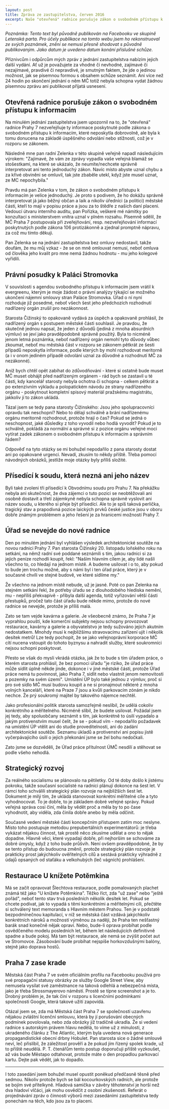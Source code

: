 ```yaml
---
layout: post
title: Zpráva ze zastupitelstva, červen 2016
excerpt: Naše "otevřená" radnice porušuje zákon o svobodném přístupu k informacím a Zelenka buďto záměrně lže nebo neví o čem mluví. Prý se bude opravovat Šlechtovka, jenom není jasné jestli ještě pořád nebo už zase. Nová radnice je úřadu příliš malá.
---
```


*Poznámka: Tento text byl původně publikován na Facebooku ve skupině Letenská parta. Pro účely publikace na tomto webu jsem ho rekonstruoval ze svých poznámek, znění se nemusí přesně shodovat s původně publikovaným. Jako datum je uvedeno datum konání příslušné schůze.*

Příznivcům i odpůrcům mých zpráv z jednání zastupitelstva nabízím jejich další vydání. Ať už je považujete za vhodné či nevhodné, zajímavé či nezajímavé, pravdivé či nepravdivé, je smutným faktem, že jde o jedinou možnost, jak se písemnou formou s obsahem schůze seznámit. Ani více než 24 hodin po skončení jednání o něm MČ totiž nebyla schopna vydat žádnou písemnou zprávu ani publikovat přijatá usnesení.
 
## Otevřená radnice porušuje zákon o svobodném přístupu k informacím
 
Na minulém jednání zastupitelstva jsem upozornil na to, že "otevřená" radnice Prahy 7 nezveřejňuje ty informace poskytnuté podle zákona o svobodném přístupu k informacím, které neposkytla dobrovolně, ale byla k tomu donucena na základě úspěšného odvolání nebo stížnosti, což je v rozporu se zákonem.
 
Následně mne pan radní Zelenka v této skupině veřejně napadl následujícím výrokem: "Zajímavé, že vám ze zprávy vypadla vaše veřejná blamáž se stošestkami, na které se ukázalo, že neumíte/nechcete správně interpretovat ani tento jednoduchý zákon. Navíc místo abyste uznal chybu a za křivé obviněni se omluvil, tak jste zbaběle utekl, když jste musel uznat, ze MC nepochybila."
 
Pravdu má pan Zelenka v tom, že zákon o svobodném přístupu k informacím je velice jednoduchý. Je proto s podivem, že ho dokážu správně interpretovat já jako běžný občan a laik a nikoliv úředníci (a politici) městské části, kteří to mají v popisu práce a jsou za to štědře z našich daní placeni. Vedoucí útvaru interního auditu, pan Pořízka, veškeré mé námitky po konzultaci s ministerstvem vnitra uznal v plném rozsahu. Písemně sdělil, že MČ Praha 7 postupovala při zveřejňování, resp. nezveřejňování informací poskytnutých podle zákona 106 protizákonně a zjednal promptně nápravu, za což mu tímto děkuji.
 
Pan Zelenka se na jednání zastupitelstva bez omluvy nedostavil, takže doufám, že mu můj vzkaz - že se on mně omlouvat nemusí, neboť omluva od člověka jeho kvalit pro mne nemá žádnou hodnotu - mu jeho kolegové vyřídili.
 
## Právní posudky k Paláci Stromovka
 
V souvislosti s agendou svobodného přístupu k informacím jsem vrátil k evergreenu, kterým je moje žádost o právní analýzy týkající se možného ukončení nájemní smlouvy stran Paláce Stromovka. Úřad o ní nyní rozhoduje již posedmé, neboť všech šest jeho předchozích rozhodnutí nadřízený orgán zrušil pro nezákonnost.
 
Starosta Čižinský to opakovaně vydává za úspěch a opakovaně prohlásil, že nadřízený orgán s postupem městské části souhlasil. Je pravdou, že skutečně jednou napsal, že jeden z důvodů (jediná z mnoha absurdních výmluv) se jeví jako pravděpodobně správně použitý. Byla to nicméně jenom letmá poznámka, neboť nadřízený orgán nemohl tyto důvody vůbec zkoumat, neboť mu městská část v rozporu se zákonem pětkrát ze šesti případů neposkytla informace, podle kterých by mohl rozhodovat meritorně (a i v onom jediném případě odvolání uznal za důvodné a rozhodnutí MČ za nezákonné).
 
Aniž bych chtěl opět zabíhat do zdůvodňování - které si ostatně bude muset MČ muset obhájit před nadřízeným orgánem - rád bych se zastavil u té části, kdy kancelář starosty nebyla ochotna či schopna - celkem pětkrát a po extenzivním výkladu a polopatickém návodu ze strany nadřízeného orgánu - poskytnout kompletní spisový materiál pražskému magistrátu, jakkoliv jí to zákon ukládá.
 
Tázal jsem se tedy pana starosty Čižinského: Jsou jeho spolupracovníci opravdu tak neschopní? Nebo to dělají schválně a brání nadřízenému orgánu meritorně rozhodnout, protože hrají o čas? Pokud se jedná o neschopnost, jaké důsledky z toho vyvodil nebo hodlá vyvodit? Pokud je to schválně, pokládá za normální a správné si z pozice orgánu veřejné moci vytírat zadek zákonem o svobodném přístupu k informacím a správním řádem?
 
Odpověď na tyto otázky se mi bohužel nepodařilo z pana starosty dostat ani po opakované urgenci. Nevadí, zkusím to někdy příště. Třeba pomocí návodných obrázků, jestliže moje otázky byly příliš složité.
 
## Přísedící k soudu, která nezná ani jeho název
 
Byli také zvoleni tři přísedící k Obvodnímu soudu pro Prahu 7. Na překážku nebyla ani skutečnost, že dva zájemci o tuto pozici se neobtěžovali ani osobně dostavit a třetí zájemkyně nebyla schopna správně vyslovit ani název soudu, u kterého si přeje být přísedící. Ale to je spíš taková perlička, tragický stav a prapodivná pozice laických prvků české justice jsou v oboru dobře známým problémem a jeho řešení je za hranicemi možností Prahy 7.
 
## Úřad se nevejde do nové radnice
 
Den po minulém jednání byl vyhlášen výsledek architektonické soutěže na novou radnici Prahy 7. Pan starosta Čižinský  20. listopadu loňského roku na setkání, na němž radní své poddané seznámili s tím, jakou radnici si za jejich peníze rozhodli koupit, řekl: "Naším hlavním cílem je, aby lidé našli všechno to, co hledají na jednom místě. A budeme usilovat i o to, aby pokud to bude jen trochu možné, aby s námi byl i ten úřad práce, který je v současné chvíli ve stejné budově, ve které sídlíme my."
 
Že všechno na jednom místě nebude, už je jasné. Poté co pan Zelenka na stejném setkání řekl, že potřeby úřadu se z dlouhodobého hlediska nemění, mu - nepříliš překvapivě - přibyla další agenda, totiž vyřizování větší části přestupků, pročež tato část úřadu bude někde mimo, protože do nové radnice se nevejde, protože je příliš malá.
 
Zato se tam vejde kavárna a galerie. Je všeobecně známo, že Praha 7 je vyprahlou pouští, kde komerční subjekty nejsou schopny provozovat restaurace, kavárny a galerie a obyvatelstvo je tedy sužováno jejich akutním nedostatkem. Mnohdy musí k nejbližšímu stravovacímu zařízení ujít i několik desítek metrů! Lze tedy pochopit, že se jako veřejnoprávní korporace MČ cítí nucena vstoupit do tohoto byznysu a nahradit služby, které soukromníci nejsou schopni poskytovat.
 
Přesto se však do mysli vkrádá otázka, jak že to bude s tím úřadem práce, o kterém starosta prohlásil, že bez pomoci úřadu "je riziko, že úřad práce může sídlit úplně někde jinde, dokonce i v jiné městské části, protože Úřad práce nemá tu povinnost, jako Praha 7, sídlit nebo vlastnit jenom nemovitosti a pozemky na svém území". Umístění ÚP bylo také jednou z výmluv, proč si pro své sídlo MČ musí budovu koupit a ne si pronajmout některé z mnoha volných kanceláří, které na Praze 7 jsou a kvůli parkovacím zónám je nikdo nechce. Že prý soukromý majitel by takového nájemce nechtěl.
 
Jako profesionální politik starosta samozřejmě neslíbil, že udělá cokoliv konkrétního a měřitelného. Nicméně slíbil, že budete usilovat. Požádal jsem jej tedy, aby spoluobčany seznámit s tím, jak konkrétně to úsilí vypadalo a jakým protivenstvím musel čelit, že se - pokud vím - nepodařilo požadavek na umístění ÚP vtělit ani do studie proveditelnosti, ani do zadání architektonické soutěže. Seznamu úkladů a protivenství ani popisu jistě vyčerpávajícího úsilí o jejich překonání jsme se žel bohu nedočkali. 
 
Zato jsme se dozvěděli, že Úřad práce přítulnost ÚMČ nesdílí a stěhovat se podle všeho nehodlá.
 
## Strategický rozvoj
 
Za reálného socialismu se plánovalo na pětiletky. Od té doby došlo k jistému pokroku, takže současní socialisté na radnici plánují dokonce na šest let. V rámci toho schválili strategický plán rozvoje na nejbližších šest let. Dokument je milý tím, že ukládá stanovovat konkrétní měřitelné cíle a tyto vyhodnocovat. To je dobře, to je základem dobré veřejné správy. Pokud veřejná správa cosi činí, měla by vědět proč a měla by to po čase vyhodnotit, aby viděla, zda činila dobře anebo by měla odčinit. 

Současné vedení městské části koncepčním přístupem zatím moc neslyne. Místo toho postupuje metodou prepubertálních experimentátorů: je třeba vykázat nějakou činnost, tak prostě něco zkusíme udělat a ono to nějak dopadne. Hlavně věci, které vypadají dobře, při nejhorším se schováme za dobré úmysly, když z toho bude průšvih. Není ovšem pravděpodobné, že by se tento přístup do budoucna změnil, protože strategický plán rozvoje je prakticky prost jakýchkoliv ověřitelných cílů a sestává prakticky výhradně z údajů opsaných od staťáku a velkohubých (leč vágních) prohlášení.
 
## Restaurace U knížete Potěmkina
 
Má se začít opravovat Šlechtova restaurace, podle pomalovaných plachet známá též jako "U knížete Potěmkina". Těžko říct, zda "už zase" nebo "ještě pořád", neboť tento stav trvá posledních několik desítek let. Pokud se chcete podívat, jak to vypadá s těmi konkrétními a měřitelnými cíli, přečtěte si schválený text memoranda s Hlavním městem Prahou. Ten je v podstatě bezpodmínečnou kapitulací, v níž se městská část vzdává jakýchkoliv konkrétních nároků a možností výměnou za naději, že Praha ten nešťastný barák snad konečně nějak opraví. Nebo, bude-li oprava probíhat podle osvědčeného modelu posledních let, během let následujících definitivně spadne a bude pokoj. Má tam být restaurace, ale nemá se zvýšit počet aut ve Stromovce. Zásobování bude probíhat nejspíše horkovzdušnými balóny, stejně jako doprava hostů.
 
## Praha 7 zase krade
 
Městská část Praha 7 ve svém oficiálním profilu na Facebooku používá pro své propagační statusy obrázky ze služby Google Street View, aby nemusela vysílat své zaměstnance na taková odlehlá a nebezpečná místa, jako je třeba Strossmayerovo náměstí. Prostě se típne screenshot a je to. Drobný problém je, že tak činí v rozporu s licenčními podmínkami společnosti Google, která takové užití zapovídá.
 
Otázal jsem se, zda má Městská část Praha 7 se společností uzavřenu nějakou zvláštní licenční smlouvu, která by jí porušování obecných podmínek povolovala, nebo zda obrázky již tradičně ukradla. Že si vedení radnice s autorským právem hlavu nedělá, to víme už z minulosti, z ukradeného článku z The Atlantic, kterým byla uvedena nová generace propagandistické obecní drbny Hobulet. Pan starosta sice o žádné smlouvě neví, leč přislíbil, že záležitost prověří a že pokud jím řízený spolek krade, už to příště neudělá. P. T. čtenářům tento postup doporučuji příště vyzkoušet, až vás bude Městapo odtahovat, protože máte o den propadlou parkovací kartu. Dejte pak vědět, jak to dopadlo.

---
 
I toto zasedání jsem bohužel musel opustit poněkud předčasně těsně před sedmou. Nikoliv protože bych se bál kocourkovských radních, ale protože se bojím své přítelkyně. Hladová samička v závěry těhotenství je horší než dva hladoví vlčáci, jak mohu osvědčit z osobní zkušenosti. Referát o projednávání zpráv o činnosti výborů mezi zasedáními zastupitelstva tedy ponechám na těch, kdo jsou za to placeni. 
